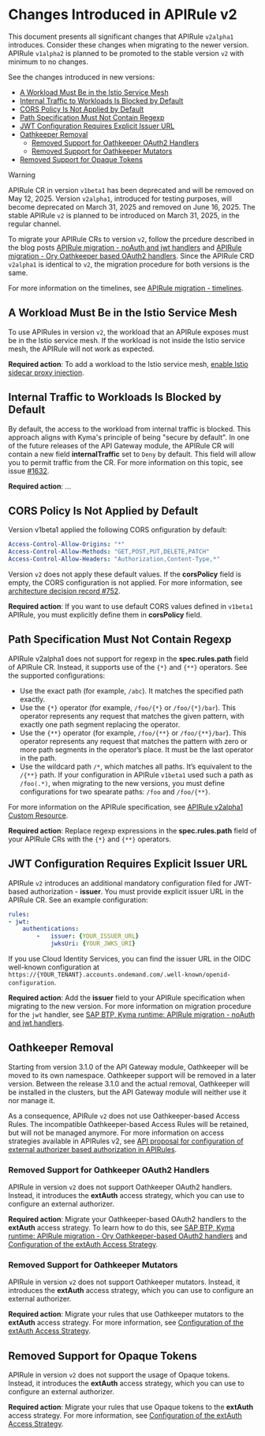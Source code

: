 # Changes Introduced in APIRule v2

This document presents all significant changes that APIRule `v2alpha1` introduces. Consider these changes when migrating to the newer version. APIRule `v1alpha2` is planned to be promoted to the stable version `v2` with minimum to no changes. 

See the changes introduced in new versions:
- [A Workload Must Be in the Istio Service Mesh](#a-workload-must-be-in-the-istio-service-mesh)
- [Internal Traffic to Workloads Is Blocked by Default](#internal-traffic-to-workloads-is-blocked-by-default)
- [CORS Policy Is Not Applied by Default](#cors-policy-is-not-applied-by-default)
- [Path Specification Must Not Contain Regexp](#path-specification-must-not-contain-regexp)
- [JWT Configuration Requires Explicit Issuer URL](#jwt-configuration-requires-explicit-issuer-url)
- [Oathkeeper Removal](#oathkeeper-removal)
  - [Removed Support for Oathkeeper OAuth2 Handlers](#removed-support-for-oathkeeper-oauth2-handlers)
  - [Removed Support for Oathkeeper Mutators](#removed-support-for-oathkeeper-mutators)
- [Removed Support for Opaque Tokens](#removed-support-for-opaque-tokens)

> [!WARNING]
> APIRule CR in version `v1beta1` has been deprecated and will be removed on May 12, 2025. Version `v2alpha1`, introduced for testing purposes, will become deprecated on March 31, 2025 and removed on June 16, 2025. The stable APIRule `v2` is planned to be introduced on March 31, 2025, in the regular channel.
> 
> To migrate your APIRule CRs to version `v2`, follow the prcedure described in the blog posts [APIRule migration - noAuth and jwt handlers](https://community.sap.com/t5/technology-blogs-by-sap/sap-btp-kyma-runtime-apirule-migration-noauth-and-jwt-handlers/ba-p/13882833) and [APIRule migration - Ory Oathkeeper based OAuth2 handlers](https://community.sap.com/t5/technology-blogs-by-sap/sap-btp-kyma-runtime-apirule-migration-ory-oathkeeper-based-oauth2-handlers/ba-p/13896184). Since the APIRule CRD `v2alpha1` is identical to `v2`, the migration procedure for both versions is the same. 
> 
> For more information on the timelines, see [APIRule migration - timelines](https://community.sap.com/t5/technology-blogs-by-sap/sap-btp-kyma-runtime-apirule-migration-timelines/ba-p/13995712).


## A Workload Must Be in the Istio Service Mesh

To use APIRules in version `v2`, the workload that an APIRule exposes must be in the Istio service mesh. If the workload is not inside the Istio service mesh, the APIRule will not work as expected.

**Required action**: To add a workload to the Istio service mesh, [enable Istio sidecar proxy injection](https://kyma-project.io/#/istio/user/tutorials/01-40-enable-sidecar-injection).

## Internal Traffic to Workloads Is Blocked by Default

By default, the access to the workload from internal traffic is blocked. This approach aligns with Kyma's principle of being "secure by default". In one of the future releases of the API Gateway module, the APIRule CR will contain a new field **internalTraffic** set to `Deny` by default. This field will allow you to permit traffic from the CR. For more information on this topic, see issue [#1632](https://github.com/orgs/kyma-project/projects/27/views/1?pane=issue&itemId=94714927&issue=kyma-project%7Capi-gateway%7C1632).

**Required action**: ...

## CORS Policy Is Not Applied by Default

Version v1beta1 applied the following CORS onfiguration by default:
```yaml
Access-Control-Allow-Origins: "*"
Access-Control-Allow-Methods: "GET,POST,PUT,DELETE,PATCH"
Access-Control-Allow-Headers: "Authorization,Content-Type,*"
```

Version `v2` does not apply these default values. If the **corsPolicy** field is empty, the CORS configuration is not applied. For more information, see [architecture decision record #752](https://github.com/kyma-project/api-gateway/issues/752).

**Required action**: If you want to use default CORS values defined in `v1beta1` APIRule, you must explicitly define them in **corsPolicy** field.

## Path Specification Must Not Contain Regexp

APIRule v2alpha1 does not support for regexp in the **spec.rules.path** field of APIRule CR. Instead, it supports use of the `{*}` and `{**}` operators. See the supported configurations:
- Use the exact path (for example, `/abc`). It matches the specified path exactly.
- Use the `{*}` operator (for example, `/foo/{*}` or `/foo/{*}/bar`).  This operator represents any request that matches the given pattern, with exactly one path segment replacing the operator.
- Use the `{**}` operator (for example, `/foo/{**}` or `/foo/{**}/bar`). This operator represents any request that matches the pattern with zero or more path segments in the operator’s place. It must be the last operator in the path.
- Use the wildcard path `/*`, which matches all paths. It’s equivalent to the `/{**}` path. If your configuration in APIRule `v1beta1` used such a path as `/foo(.*)`, when migrating to the new versions, you must define configurations for two spearate paths: `/foo` and `/foo/{**}`.

For more information on the APIRule specification, see [APIRule v2alpha1 Custom Resource](https://kyma-project.io/#/api-gateway/user/custom-resources/apirule/v2alpha1/04-10-apirule-custom-resource).

**Required action**: Replace regexp expressions in the **spec.rules.path** field of your APIRule CRs with the `{*}` and `{**}` operators.

## JWT Configuration Requires Explicit Issuer URL

APIRule `v2` introduces an additional mandatory configuration filed for JWT-based authorization - **issuer**. You must provide explicit issuer URL in the APIRule CR. See an example configuration:

```yaml
rules:
- jwt:
    authentications:
        -   issuer: {YOUR_ISSUER_URL}
            jwksUri: {YOUR_JWKS_URI}
```
If you use Cloud Identity Services, you can find the issuer URL in the OIDC well-known configuration at `https://{YOUR_TENANT}.accounts.ondemand.com/.well-known/openid-configuration`.

**Required action**: Add the **issuer** field to your APIRule specification when migrating to the new version. For more information on migration procedure for the `jwt` handler, see [SAP BTP, Kyma runtime: APIRule migration - noAuth and jwt handlers](https://community.sap.com/t5/technology-blogs-by-sap/sap-btp-kyma-runtime-apirule-migration-noauth-and-jwt-handlers/ba-p/13882833).

## Oathkeeper Removal
Starting from version 3.1.0 of the API Gateway module, Oathkeeper will be moved to its own namespace. Oathkeeper support will be removed in a later version. Between the release 3.1.0 and the actual removal, Oathkeeper will be installed in the clusters, but the API Gateway module will neither use it nor manage it.

As a consequence, APIRule `v2` does not use Oathkeeper-based Access Rules. The incompatible Oathkeeper-based Access Rules will be retained, but will not be managed anymore. For more information on access strategies available in APIRules v2, see [API proposal for configuration of external authorizer based authorization in APIRules](https://github.com/kyma-project/api-gateway/issues/938).

### Removed Support for Oathkeeper OAuth2 Handlers
APIRule in version `v2` does not support Oathkeeper OAuth2 handlers. Instead, it introduces the **extAuth** access strategy, which you can use to configure an external authorizer.

**Required action**: Migrate your Oathkeeper-based OAuth2 handlers to the **extAuth** access strategy. To learn how to do this, see [SAP BTP, Kyma runtime: APIRule migration - Ory Oathkeeper-based OAuth2 handlers](https://community.sap.com/t5/technology-blogs-by-sap/sap-btp-kyma-runtime-apirule-migration-ory-oathkeeper-based-oauth2-handlers/ba-p/13896184) and [Configuration of the extAuth Access Strategy](https://kyma-project.io/#/api-gateway/user/custom-resources/apirule/v2alpha1/04-15-api-rule-access-strategies).

### Removed Support for Oathkeeper Mutators
APIRule in version `v2` does not support Oathkeeper mutators. Instead, it introduces the **extAuth** access strategy, which you can use to configure an external authorizer.

**Required action**: Migrate your rules that use Oathkeeper mutators to the **extAuth** access strategy. For more information, see [Configuration of the extAuth Access Strategy](https://kyma-project.io/#/api-gateway/user/custom-resources/apirule/v2alpha1/04-15-api-rule-access-strategies).

## Removed Support for Opaque Tokens

APIRule in version `v2` does not support the usage of Opaque tokens. Instead, it introduces the **extAuth** access strategy, which you can use to configure an external authorizer.

**Required action**: Migrate your rules that use Opaque tokens to the **extAuth** access strategy. For more information, see [Configuration of the extAuth Access Strategy](https://kyma-project.io/#/api-gateway/user/custom-resources/apirule/v2alpha1/04-15-api-rule-access-strategies).
